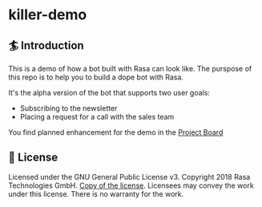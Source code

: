 # killer-demo

## :surfer: Introduction
This is a demo of how a bot built with Rasa can look like. The purspose of this repo is to help you to build a dope bot with Rasa. 

It's the alpha version of the bot that supports two user goals: 
- Subscribing to the newsletter
- Placing a request for a call with the sales team

You find planned enhancement for the demo in the [Project Board](https://github.com/RasaHQ/killer-demo/projects/1)

## :gift: License
Licensed under the GNU General Public License v3. Copyright 2018 Rasa Technologies GmbH. [Copy of the license](https://github.com/RasaHQ/killer-demo/blob/master/LICENSE). Licensees may convey the work under this license. There is no warranty for the work. 


